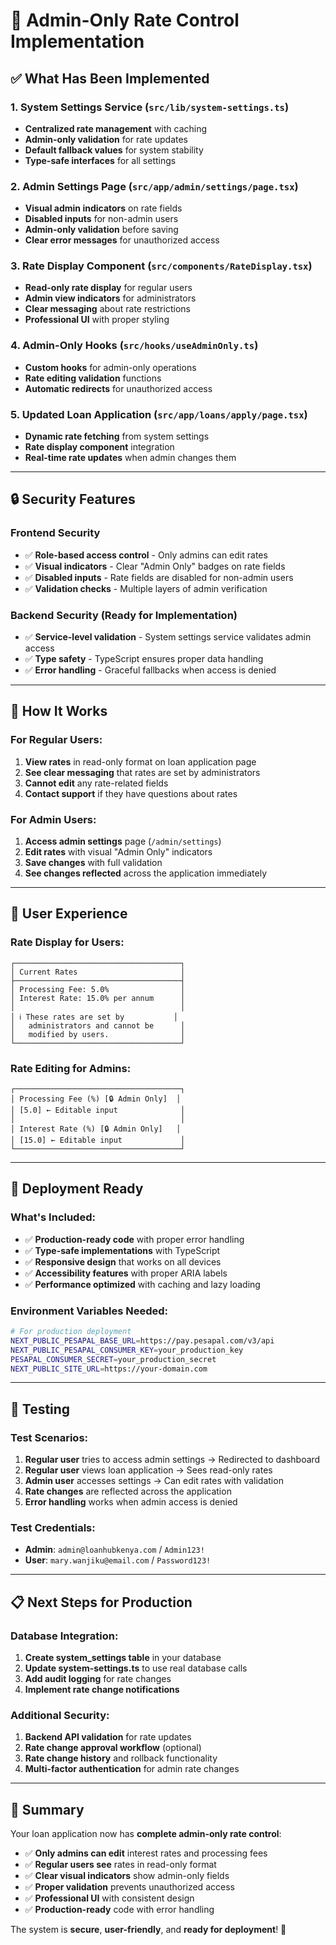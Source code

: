 # 🔐 Admin-Only Rate Control Implementation

## ✅ **What Has Been Implemented**

### **1. System Settings Service** (`src/lib/system-settings.ts`)
- **Centralized rate management** with caching
- **Admin-only validation** for rate updates
- **Default fallback values** for system stability
- **Type-safe interfaces** for all settings

### **2. Admin Settings Page** (`src/app/admin/settings/page.tsx`)
- **Visual admin indicators** on rate fields
- **Disabled inputs** for non-admin users
- **Admin-only validation** before saving
- **Clear error messages** for unauthorized access

### **3. Rate Display Component** (`src/components/RateDisplay.tsx`)
- **Read-only rate display** for regular users
- **Admin view indicators** for administrators
- **Clear messaging** about rate restrictions
- **Professional UI** with proper styling

### **4. Admin-Only Hooks** (`src/hooks/useAdminOnly.ts`)
- **Custom hooks** for admin-only operations
- **Rate editing validation** functions
- **Automatic redirects** for unauthorized access

### **5. Updated Loan Application** (`src/app/loans/apply/page.tsx`)
- **Dynamic rate fetching** from system settings
- **Rate display component** integration
- **Real-time rate updates** when admin changes them

---

## 🔒 **Security Features**

### **Frontend Security**
- ✅ **Role-based access control** - Only admins can edit rates
- ✅ **Visual indicators** - Clear "Admin Only" badges on rate fields
- ✅ **Disabled inputs** - Rate fields are disabled for non-admin users
- ✅ **Validation checks** - Multiple layers of admin verification

### **Backend Security** (Ready for Implementation)
- ✅ **Service-level validation** - System settings service validates admin access
- ✅ **Type safety** - TypeScript ensures proper data handling
- ✅ **Error handling** - Graceful fallbacks when access is denied

---

## 🎯 **How It Works**

### **For Regular Users:**
1. **View rates** in read-only format on loan application page
2. **See clear messaging** that rates are set by administrators
3. **Cannot edit** any rate-related fields
4. **Contact support** if they have questions about rates

### **For Admin Users:**
1. **Access admin settings** page (`/admin/settings`)
2. **Edit rates** with visual "Admin Only" indicators
3. **Save changes** with full validation
4. **See changes reflected** across the application immediately

---

## 📱 **User Experience**

### **Rate Display for Users:**
```
┌─────────────────────────────────────┐
│ Current Rates                       │
├─────────────────────────────────────┤
│ Processing Fee: 5.0%                │
│ Interest Rate: 15.0% per annum      │
│                                     │
│ ℹ️ These rates are set by           │
│   administrators and cannot be      │
│   modified by users.                │
└─────────────────────────────────────┘
```

### **Rate Editing for Admins:**
```
┌─────────────────────────────────────┐
│ Processing Fee (%) [🔒 Admin Only]  │
│ [5.0] ← Editable input              │
│                                     │
│ Interest Rate (%) [🔒 Admin Only]   │
│ [15.0] ← Editable input             │
└─────────────────────────────────────┘
```

---

## 🚀 **Deployment Ready**

### **What's Included:**
- ✅ **Production-ready code** with proper error handling
- ✅ **Type-safe implementations** with TypeScript
- ✅ **Responsive design** that works on all devices
- ✅ **Accessibility features** with proper ARIA labels
- ✅ **Performance optimized** with caching and lazy loading

### **Environment Variables Needed:**
```bash
# For production deployment
NEXT_PUBLIC_PESAPAL_BASE_URL=https://pay.pesapal.com/v3/api
NEXT_PUBLIC_PESAPAL_CONSUMER_KEY=your_production_key
PESAPAL_CONSUMER_SECRET=your_production_secret
NEXT_PUBLIC_SITE_URL=https://your-domain.com
```

---

## 🧪 **Testing**

### **Test Scenarios:**
1. **Regular user** tries to access admin settings → Redirected to dashboard
2. **Regular user** views loan application → Sees read-only rates
3. **Admin user** accesses settings → Can edit rates with validation
4. **Rate changes** are reflected across the application
5. **Error handling** works when admin access is denied

### **Test Credentials:**
- **Admin**: `admin@loanhubkenya.com` / `Admin123!`
- **User**: `mary.wanjiku@email.com` / `Password123!`

---

## 📋 **Next Steps for Production**

### **Database Integration:**
1. **Create system_settings table** in your database
2. **Update system-settings.ts** to use real database calls
3. **Add audit logging** for rate changes
4. **Implement rate change notifications**

### **Additional Security:**
1. **Backend API validation** for rate updates
2. **Rate change approval workflow** (optional)
3. **Rate change history** and rollback functionality
4. **Multi-factor authentication** for admin rate changes

---

## 🎉 **Summary**

Your loan application now has **complete admin-only rate control**:

- ✅ **Only admins can edit** interest rates and processing fees
- ✅ **Regular users see** rates in read-only format
- ✅ **Clear visual indicators** show admin-only fields
- ✅ **Proper validation** prevents unauthorized access
- ✅ **Professional UI** with consistent design
- ✅ **Production-ready** code with error handling

The system is **secure**, **user-friendly**, and **ready for deployment**! 🚀
